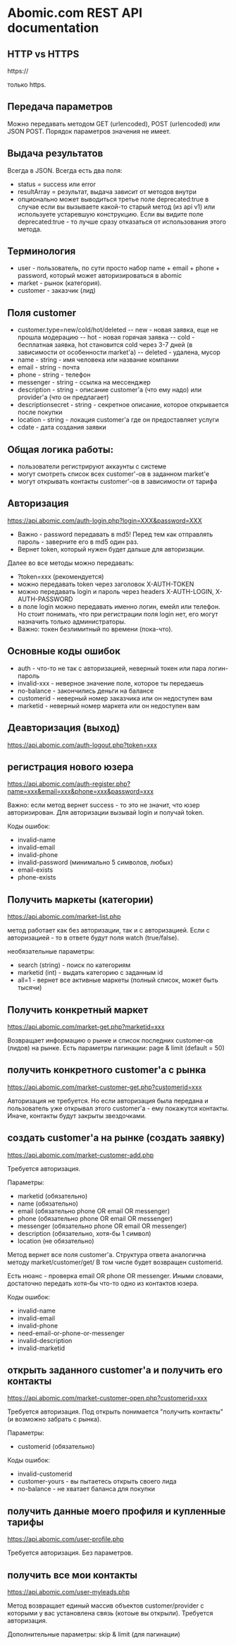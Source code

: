 # Abomic.com REST API documentation

## HTTP vs HTTPS

https://

только https.

## Передача параметров
Можно передавать методом GET (urlencoded), POST (urlencoded) или JSON POST.
Порядок параметров значения не имеет.

## Выдача результатов
Всегда в JSON. Всегда есть два поля:

- status = success или error
- resultArray = результат, выдача зависит от методов внутри
- опционально может выводиться третье поле deprecated:true в случае если вы вызываете какой-то старый метод (из api v1) или используете устаревшую конструкцию. Если вы видите поле deprecated:true - то лучше сразу отказаться от использования этого метода.

## Терминология
- user - пользователь, по сути просто набор name + email + phone + password, который может авторизироваться в abomic
- market - рынок (категория).
- customer - заказчик (лид)

## Поля customer

- customer.type=new/cold/hot/deleted
-- new - новая заявка, еще не прошла модерацию
-- hot - новая горячая заявка
-- cold - бесплатная заявка, hot становится cold через 3-7 дней (в зависимости от особенности market'a)
-- deleted - удалена, мусор
- name - string - имя человека или название компании
- email - string - почта
- phone - string - телефон
- messenger - string - ссылка на мессенджер
- description - string - описание customer'a (что ему надо) или provider'a (что он предлагает)
- descriptionsecret - string - секретное описание, которое открывается после покупки
- location - string - локация customer'a где он предоставляет услуги
- cdate - дата создания заявки


## Общая логика работы:
- пользователи регистрируют аккаунты с системе
- могут смотреть список всех customer'-ов в заданном market'e
- могут открывать контакты customer'-ов в зависимости от тарифа


## Авторизация
https://api.abomic.com/auth-login.php?login=XXX&password=XXX

- Важно - password передавать в md5! Перед тем как отправлять пароль - заверните его в md5 один раз.
- Вернет token, который нужен будет дальше для авторизации.

Далее во все методы можно передавать:
- ?token=xxx (рекомендуется)
- можно передавать token через заголовок X-AUTH-TOKEN
- можно передавать login и пароль через headers X-AUTH-LOGIN, X-AUTH-PASSWORD
- в поле login можно передавать именно логин, емейл или телефон. Но стоит понимать, что при регистрации поля login нет, его могут назначить только администраторы.
- Важно: токен безлимитный по времени (пока-что).

## Основные коды ошибок
- auth - что-то не так с авторизацией, неверный токен или пара логин-пароль
- invalid-xxx - неверное значение поле, которое ты передаешь
- no-balance - закончились деньги на балансе
- customerid - неверный номер заказчика или он недоступен вам
- marketid - неверный номер маркета или он недоступен вам

## Деавторизация (выход)
https://api.abomic.com/auth-logout.php?token=xxx

## регистрация нового юзера
https://api.abomic.com/auth-register.php?name=xxx&email=xxx&phone=xxx&password=xxx

Важно: если метод вернет success - то это не значит, что юзер авторизирован. Для авторизации вызывай login и получай token.

Коды ошибок:
- invalid-name
- invalid-email
- invalid-phone
- invalid-password (минимально 5 символов, любых)
- email-exists
- phone-exists






## Получить маркеты (категории)
https://api.abomic.com/market-list.php

метод работает как без авторизации, так и с авторизацией.
Если с авторизацией - то в ответе будут поля watch (true/false).

необязательные параметры:
- search (string) - поиск по категориям
- marketid (int) - выдать категорию с заданным id
- all=1 - вернет все активные маркеты (полный список, может быть тысячи)


## Получить конкретный маркет
https://api.abomic.com/market-get.php?marketid=xxx

Возвращает информацию о рынке и список последних customer-ов (лидов) на рынке.
Есть параметры пагинации: page & limit (default = 50)

## получить конкретного customer'a с рынка
https://api.abomic.com/market-customer-get.php?customerid=xxx

Авторизация не требуется. Но если авторизация была передана и пользователь уже открывал этого customer'a - ему покажутся контакты.
Иначе, контакты будут закрыты звездочками.

## создать customer'a на рынке (создать заявку)
https://api.abomic.com/market-customer-add.php

Требуется авторизация.

Параметры:

- marketid (обязательно)
- name (обязательно)
- email (обязательно phone OR email OR messenger)
- phone (обязательно phone OR email  OR messenger)
- messenger (обязательно phone OR email  OR messenger)
- description (обязательно, хотя-бы 1 символ)
- location (не обязательно)

Метод вернет все поля customer'a. Структура ответа аналогична методу market/customer/get/
В том числе будет возвращен customerid.

Есть нюанс - проверка email OR phone OR messenger. Иными словами, достаточно передать хотя-бы что-то одно из контактов юзера.

Коды ошибок:

- invalid-name
- invalid-email
- invalid-phone
- need-email-or-phone-or-messenger
- invalid-description
- invalid-marketid


## открыть заданного customer'a и получить его контакты
https://api.abomic.com/market-customer-open.php?customerid=xxx

Требуется авторизация.
Под открыть понимается "получить контакты" (и возможно забрать с рынка).

Параметры:
- customerid (обязательно)

Коды ошибок:
- invalid-customerid
- customer-yours - вы пытаетесь открыть своего лида
- no-balance - не хватает баланса для покупки



## получить данные моего профиля и купленные тарифы
https://api.abomic.com/user-profile.php

Требуется авторизация.
Без параметров.


## получить все мои контакты
https://api.abomic.com/user-myleads.php

Метод возвращает единый массив объектов customer/provider с которыми у вас установлена связь (котоые вы открыли).
Требуется авторизация.

Дополнительные параметры: skip & limit (для пагинации)

